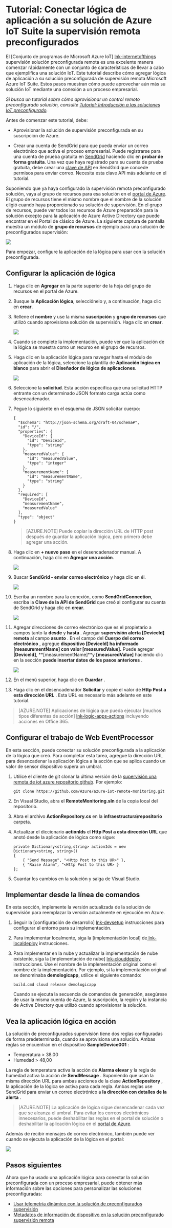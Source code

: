 <properties
  pageTitle="Conjunto de aplicaciones de Azure IoT y aplicaciones de lógica | Microsoft Azure"
  description="Obtener un tutorial acerca de cómo conectar aplicaciones lógica al conjunto de aplicaciones de Azure IoT para los procesos empresariales."
  services=""
  suite="iot-suite"
  documentationCenter=""
  authors="aguilaaj"
  manager="timlt"
  editor=""/>

<tags
  ms.service="iot-suite"
  ms.devlang="na"
  ms.topic="article"
  ms.tgt_pltfrm="na"
  ms.workload="na"
  ms.date="08/16/2016"
  ms.author="araguila"/>
  
# <a name="tutorial-connect-logic-app-to-your-azure-iot-suite-remote-monitoring-preconfigured-solution"></a>Tutorial: Conectar lógica de aplicación a su solución de Azure IoT Suite la supervisión remota preconfigurados

El [Conjunto de programas de Microsoft Azure IoT] [ lnk-internetofthings] supervisión solución preconfigurada remota es una excelente manera comenzar rápidamente con un conjunto de características de llevar a cabo que ejemplifica una solución IoT. Este tutorial describe cómo agregar lógica de aplicación a su solución preconfigurada de supervisión remota Microsoft Azure IoT Suite. Estos pasos muestran cómo puede aprovechar aún más su solución IoT mediante una conexión a un proceso empresarial.

_Si busca un tutorial sobre cómo aprovisionar un control remoto preconfigurado solución, consulte [Tutorial: Introducción a las soluciones IoT preconfigurado][lnk-getstarted]._

Antes de comenzar este tutorial, debe:

- Aprovisionar la solución de supervisión preconfigurada en su suscripción de Azure.

- Crear una cuenta de SendGrid para que pueda enviar un correo electrónico que activa el proceso empresarial. Puede registrarse para una cuenta de prueba gratuita en [SendGrid](https://sendgrid.com/) haciendo clic en **probar de forma gratuita**. Una vez que haya registrado para su cuenta de prueba gratuita, debe crear una [clave de API](https://sendgrid.com/docs/User_Guide/Settings/api_keys.html) en SendGrid que concede permisos para enviar correo. Necesita esta clave API más adelante en el tutorial.

Suponiendo que ya haya configurado la supervisión remota preconfigurado solución, vaya al grupo de recursos para esa solución en el [portal de Azure][lnk-azureportal]. El grupo de recursos tiene el mismo nombre que el nombre de la solución eligió cuando haya proporcionado su solución de supervisión. En el grupo de recursos, puede ver todos los recursos de Azure preparación para la solución excepto para la aplicación de Azure Active Directory que puede encontrar en el Portal de clásico de Azure. La siguiente captura de pantalla muestra un módulo de **grupo de recursos** de ejemplo para una solución de preconfigurados supervisión:

![](media/iot-suite-logic-apps-tutorial/resourcegroup.png)

Para empezar, configure la aplicación de la lógica para usar con la solución preconfigurada.

## <a name="set-up-the-logic-app"></a>Configurar la aplicación de lógica

1. Haga clic en __Agregar__ en la parte superior de la hoja del grupo de recursos en el portal de Azure.

2. Busque la __Aplicación lógica__, selecciónelo y, a continuación, haga clic en **crear**.

3. Rellene el __nombre__ y use la misma **suscripción** y **grupo de recursos** que utilizó cuando aprovisiona solución de supervisión. Haga clic en __crear__.

    ![](media/iot-suite-logic-apps-tutorial/createlogicapp.png)

4. Cuando se complete la implementación, puede ver que la aplicación de la lógica se muestra como un recurso en el grupo de recursos.

5. Haga clic en la aplicación lógica para navegar hasta el módulo de aplicación de la lógica, seleccione la plantilla de **Aplicación lógica en blanco** para abrir el **Diseñador de lógica de aplicaciones**.

    ![](media/iot-suite-logic-apps-tutorial/logicappsdesigner.png)

6. Seleccione la __solicitud__. Esta acción especifica que una solicitud HTTP entrante con un determinado JSON formato carga actúa como desencadenador.

7. Pegue lo siguiente en el esquema de JSON solicitar cuerpo:

    ```
    {
      "$schema": "http://json-schema.org/draft-04/schema#",
      "id": "/",
      "properties": {
        "DeviceId": {
          "id": "DeviceId",
          "type": "string"
        },
        "measuredValue": {
          "id": "measuredValue",
          "type": "integer"
        },
        "measurementName": {
          "id": "measurementName",
          "type": "string"
        }
      },
      "required": [
        "DeviceId",
        "measurementName",
        "measuredValue"
      ],
      "type": "object"
    }
    ```
    
    > [AZURE.NOTE] Puede copiar la dirección URL de HTTP post después de guardar la aplicación lógica, pero primero debe agregar una acción.

8. Haga clic en __+ nuevo paso__ en el desencadenador manual. A continuación, haga clic en **Agregar una acción**.

    ![](media/iot-suite-logic-apps-tutorial/logicappcode.png)

9. Buscar **SendGrid - enviar correo electrónico** y haga clic en él.

    ![](media/iot-suite-logic-apps-tutorial/logicappaction.png)

10. Escriba un nombre para la conexión, como **SendGridConnection**, escriba la **Clave de la API de SendGrid** que creó al configurar su cuenta de SendGrid y haga clic en **crear**.

    ![](media/iot-suite-logic-apps-tutorial/sendgridconnection.png)

11. Agregar direcciones de correo electrónico que es el propietario a campos tanto la **desde** y **hasta** . Agregar **supervisión alerta [DeviceId] remota** al campo **asunto** . En el campo del **Cuerpo del correo electrónico** , agregue **dispositivo [DeviceId] ha informado [measurementName] con valor [measuredValue].** Puede agregar **[DeviceId]**, **[measurementName]**y **[measuredValue]** haciendo clic en la sección **puede insertar datos de los pasos anteriores** .

    ![](media/iot-suite-logic-apps-tutorial/sendgridaction.png)

12. En el menú superior, haga clic en __Guardar__ .

13. Haga clic en el desencadenador **Solicitar** y copie el valor de __Http Post a esta dirección URL__ . Esta URL es necesario más adelante en este tutorial.

> [AZURE.NOTE] Aplicaciones de lógica que pueda ejecutar [muchos tipos diferentes de acción] [ lnk-logic-apps-actions] incluyendo acciones en Office 365. 

## <a name="set-up-the-eventprocessor-web-job"></a>Configurar el trabajo de Web EventProcessor

En esta sección, puede conectar su solución preconfigurada a la aplicación de la lógica que creó. Para completar esta tarea, agregue la dirección URL para desencadenar la aplicación lógica a la acción que se aplica cuando un valor de sensor dispositivo supera un umbral.

1. Utilice el cliente de git clonar la última versión de la [supervisión una remota de iot azure repositorio github][lnk-rmgithub]. Por ejemplo:

    ```
    git clone https://github.com/Azure/azure-iot-remote-monitoring.git
    ```

2. En Visual Studio, abra el __RemoteMonitoring.sln__ de la copia local del repositorio.

3. Abra el archivo __ActionRepository.cs__ en la **infraestructura\\repositorio** carpeta.

4. Actualizar el diccionario **actionIds** el __Http Post a esta dirección URL__ que anotó desde la aplicación de lógica como sigue:

    ```
    private Dictionary<string,string> actionIds = new Dictionary<string, string>()
    {
        { "Send Message", "<Http Post to this UR>" },
        { "Raise Alarm", "<Http Post to this UR> }
    };
    ```

5. Guardar los cambios en la solución y salga de Visual Studio.

## <a name="deploy-from-the-command-line"></a>Implementar desde la línea de comandos

En esta sección, implemente la versión actualizada de la solución de supervisión para reemplazar la versión actualmente en ejecución en Azure.

1. Seguir la [configuración de desarrollo] [ lnk-devsetup] instrucciones para configurar el entorno para su implementación.

2.  Para implementar localmente, siga la [implementación local] de[ lnk-localdeploy] instrucciones.

3.  Para implementar en la nube y actualizar la implementación de nube existente, siga la [implementación de nube] [ lnk-clouddeploy] instrucciones. Use el nombre de la implementación original como el nombre de la implementación. Por ejemplo, si la implementación original se denominaba **demologicapp**, utilice el siguiente comando:

    ``
    build.cmd cloud release demologicapp
    ``
    
    Cuando se ejecuta la secuencia de comandos de generación, asegúrese de usar la misma cuenta de Azure, la suscripción, la región y la instancia de Active Directory que utilizó cuando aprovisionar la solución.

## <a name="see-your-logic-app-in-action"></a>Vea la aplicación lógica en acción

La solución de preconfigurados supervisión tiene dos reglas configuradas de forma predeterminada, cuando se aprovisiona una solución. Ambas reglas se encuentran en el dispositivo **SampleDevice001** :

* Temperatura > 38.00
* Humedad > 48,00

La regla de temperatura activa la acción de **Alarma elevar** y la regla de humedad activa la acción de **SendMessage** . Suponiendo que usan la misma dirección URL para ambas acciones de la clase **ActionRepository** , la aplicación de la lógica se activa para cada regla. Ambas reglas use SendGrid para enviar un correo electrónico a **la dirección con detalles de la alerta** .

> [AZURE.NOTE] La aplicación de lógica sigue desencadenar cada vez que se alcanza el umbral. Para evitar los correos electrónicos innecesarios, puede deshabilitar las reglas en el portal de solución o deshabilitar la aplicación lógica en el [portal de Azure][lnk-azureportal].

Además de recibir mensajes de correo electrónico, también puede ver cuando se ejecuta la aplicación de la lógica en el portal:

![](media/iot-suite-logic-apps-tutorial/logicapprun.png)

## <a name="next-steps"></a>Pasos siguientes

Ahora que ha usado una aplicación lógica para conectar la solución preconfigurada con un proceso empresarial, puede obtener más información sobre las opciones para personalizar las soluciones preconfiguradas:

- [Usar telemetría dinámico con la solución de preconfigurados supervisión][lnk-dynamic]
- [Metadatos de información de dispositivo en la solución preconfigurado supervisión remota][lnk-devinfo]

[lnk-dynamic]: iot-suite-dynamic-telemetry.md
[lnk-devinfo]: iot-suite-remote-monitoring-device-info.md

[lnk-internetofthings]: https://azure.microsoft.com/documentation/suites/iot-suite/
[lnk-getstarted]: iot-suite-getstarted-preconfigured-solutions.md
[lnk-azureportal]: https://portal.azure.com
[lnk-logic-apps-actions]: ../connectors/apis-list.md
[lnk-rmgithub]: https://github.com/Azure/azure-iot-remote-monitoring
[lnk-devsetup]: https://github.com/Azure/azure-iot-remote-monitoring/blob/master/Docs/dev-setup.md
[lnk-localdeploy]: https://github.com/Azure/azure-iot-remote-monitoring/blob/master/Docs/local-deployment.md
[lnk-clouddeploy]: https://github.com/Azure/azure-iot-remote-monitoring/blob/master/Docs/cloud-deployment.md
